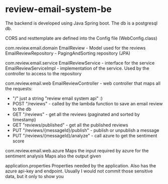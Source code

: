 # review-email-system-be
The backend is developed using Java Spring boot.
The db is a postgresql db.

CORS and resttemplate are defined into the Config file (WebConfig.class)


com.review.email.domain
EmailReview - Model used for the reviews
EmailReviewRepository - PagingAndSorting repository (JPA)

com.review.email.service
EmailReviewService - interface for the service
EmailReviewServiceImpl - implementation of the service. Used by the controller to access to the repository

com.review.email.web
EmailReviewController - web controller that maps all the requests:
  - "/" just a string "review email system api" :)
  - POST "/reviews" - called by the lambda function to save an email review to the db
  - GET  "/reviews" - get all the reviews (paginated and sorted by timestamp)
  - GET  "reviews/published" - get all the published reviews
  - PUT  "/reviews/{messageId}/publish" - publish or unpublish a message
  - PUT  "/reviews/{messageId}/analyze" - call azure to get the sentiment score

  com.review.email.web.azure
  Maps the input required by azure for the sentiment analysis
  Maps also the output given

  application.properties
  Properties needed by the application.
  Also has the azure api-key and endpoint.
  Usually I would not commit those sensitive data, but it only to show you
